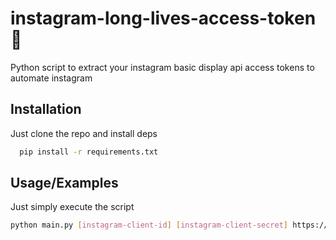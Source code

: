 
# instagram-long-lives-access-token 🎉

Python script to extract your instagram basic display api access tokens to automate instagram

## Installation

Just clone the repo and install deps

```bash
  pip install -r requirements.txt
```

## Usage/Examples

Just simply execute the script

```bash
python main.py [instagram-client-id] [instagram-client-secret] https://localhost:5000/auth

```

